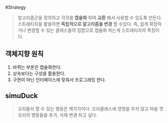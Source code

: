 #Strategy
> 알고리즘군을 정의하고 각각을 **캡슐화** 하여 **교환** 해서 사용할 수 있도록 만든다.
스트래티지을 활용하면 **독립적으로 알고리즘을 변경** 할 수있다.
즉, 쉽게 확장하거나 변경할 수 있는 클래스들의 집합으로 캡슐화 하는게 스트래티지의 특징이다.


## 객체지향 원칙
1. 바뀌는 부분은 캡슐화한다.
2. 상속보다는 구성을 활용한다.
3. 구현이 아닌 인터페이스에 맞춰서 프로그래밍 한다.

## simuDuck
> 오리들이 할 수 있는 행동은 제각각이다.
  오리클래스에 영향을 주지 않고 마음 껏 오리의 행동들을 추가, 삭제 변경 하고 싶다.

